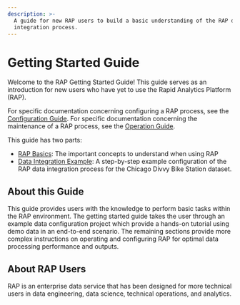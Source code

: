 ```yaml
---
description: >-
  A guide for new RAP users to build a basic understanding of the RAP data
  integration process.
---
```


# Getting Started Guide

Welcome to the RAP Getting Started Guide! This guide serves as an introduction for new users who have yet to use the Rapid Analytics Platform \(RAP\). 

For specific documentation concerning configuring a RAP process, see the [Configuration Guide](). For specific documentation concerning the maintenance of a RAP process, see the [Operation Guide](). 

This guide has two parts:

* [RAP Basics](rap-basics/): The important concepts to understand when using RAP
* [Data Integration Example](data-integration-example/): A step-by-step example configuration of the RAP data integration process for the Chicago Divvy Bike Station dataset.

## About this Guide

This guide provides users with the knowledge to perform basic tasks within the RAP environment. The getting started guide takes the user through an example data configuration project which provide a hands-on tutorial using demo data in an end-to-end scenario. The remaining sections provide more complex instructions on operating and configuring RAP for optimal data processing performance and outputs.

## About RAP Users

RAP is an enterprise data service that has been designed for more technical users in data engineering, data science, technical operations, and analytics.

